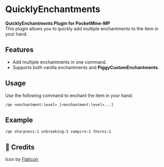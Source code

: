 # QuicklyEnchantments

**QuicklyEnchantments Plugin for PocketMine-MP**  
This plugin allows you to quickly add multiple enchantments to the item in your hand.  

## Features
- Add multiple enchantments in one command.
- Supports both vanilla enchantments and **PiggyCustomEnchantments**.

## Usage
Use the following command to enchant the item in your hand:  

```plaintext
/qe <enchantment:level> [<enchantment:level>...]
```

## Example

```plaintext
/qe sharpness:1 unbreaking:3 vampire:1 thorns:1
```

## 📜 Credits

Icon by [Flaticon](https://www.flaticon.com/)
